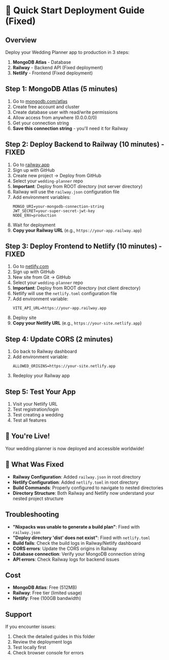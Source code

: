# 🚀 Quick Start Deployment Guide (Fixed)

## Overview
Deploy your Wedding Planner app to production in 3 steps:
1. **MongoDB Atlas** - Database
2. **Railway** - Backend API (Fixed deployment)
3. **Netlify** - Frontend (Fixed deployment)

## Step 1: MongoDB Atlas (5 minutes)
1. Go to [mongodb.com/atlas](https://mongodb.com/atlas)
2. Create free account and cluster
3. Create database user with read/write permissions
4. Allow access from anywhere (0.0.0.0/0)
5. Get your connection string
6. **Save this connection string** - you'll need it for Railway

## Step 2: Deploy Backend to Railway (10 minutes) - FIXED
1. Go to [railway.app](https://railway.app)
2. Sign up with GitHub
3. Create new project → Deploy from GitHub
4. Select your `wedding-planner` repo
5. **Important**: Deploy from ROOT directory (not server directory)
6. Railway will use the `railway.json` configuration file
7. Add environment variables:
   ```
   MONGO_URI=your-mongodb-connection-string
   JWT_SECRET=your-super-secret-jwt-key
   NODE_ENV=production
   ```
8. Wait for deployment
9. **Copy your Railway URL** (e.g., `https://your-app.railway.app`)

## Step 3: Deploy Frontend to Netlify (10 minutes) - FIXED
1. Go to [netlify.com](https://netlify.com)
2. Sign up with GitHub
3. New site from Git → GitHub
4. Select your `wedding-planner` repo
5. **Important**: Deploy from ROOT directory (not client directory)
6. Netlify will use the `netlify.toml` configuration file
7. Add environment variable:
   ```
   VITE_API_URL=https://your-app.railway.app
   ```
8. Deploy site
9. **Copy your Netlify URL** (e.g., `https://your-site.netlify.app`)

## Step 4: Update CORS (2 minutes)
1. Go back to Railway dashboard
2. Add environment variable:
   ```
   ALLOWED_ORIGINS=https://your-site.netlify.app
   ```
3. Redeploy your Railway app

## Step 5: Test Your App
1. Visit your Netlify URL
2. Test registration/login
3. Test creating a wedding
4. Test all features

## 🎉 You're Live!
Your wedding planner is now deployed and accessible worldwide!

## 🔧 What Was Fixed
- **Railway Configuration**: Added `railway.json` in root directory
- **Netlify Configuration**: Added `netlify.toml` in root directory
- **Build Commands**: Properly configured to navigate to nested directories
- **Directory Structure**: Both Railway and Netlify now understand your nested project structure

## Troubleshooting
- **"Nixpacks was unable to generate a build plan"**: Fixed with `railway.json`
- **"Deploy directory 'dist' does not exist"**: Fixed with `netlify.toml`
- **Build fails**: Check the build logs in Railway/Netlify dashboard
- **CORS errors**: Update the CORS origins in Railway
- **Database connection**: Verify your MongoDB connection string
- **API errors**: Check Railway logs for backend issues

## Cost
- **MongoDB Atlas**: Free (512MB)
- **Railway**: Free tier (limited usage)
- **Netlify**: Free (100GB bandwidth)

## Support
If you encounter issues:
1. Check the detailed guides in this folder
2. Review the deployment logs
3. Test locally first
4. Check browser console for errors
